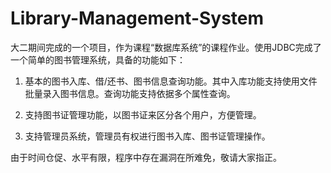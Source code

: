 # Library-Management-System

大二期间完成的一个项目，作为课程“数据库系统”的课程作业。使用JDBC完成了一个简单的图书管理系统，具备的功能如下：

1. 基本的图书入库、借/还书、图书信息查询功能。其中入库功能支持使用文件批量录入图书信息。查询功能支持依据多个属性查询。

2. 支持图书证管理功能，以图书证来区分各个用户，方便管理。

3. 支持管理员系统，管理员有权进行图书入库、图书证管理操作。

由于时间仓促、水平有限，程序中存在漏洞在所难免，敬请大家指正。
